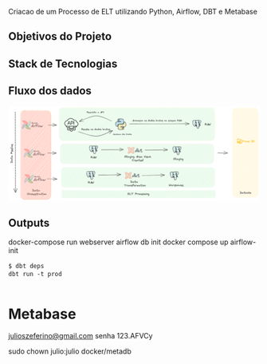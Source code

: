 Criacao de um Processo de ELT utilizando Python, Airflow, DBT e Metabase

## Objetivos do Projeto

## Stack de Tecnologias

## Fluxo dos dados
![Alt text](docs/media/arquitetura.png)


## Outputs

docker-compose run webserver airflow db init
docker compose up airflow-init

```
$ dbt deps
dbt run -t prod


```


# Metabase
julioszeferino@gmail.com
senha 123.AFVCy

sudo chown julio:julio docker/metadb